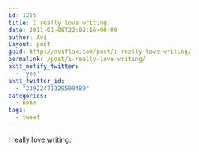 ```yaml
---
id: 1255
title: I really love writing.
date: 2011-01-08T22:02:16+00:00
author: Avi
layout: post
guid: http://aviflax.com/post/i-really-love-writing/
permalink: /post/i-really-love-writing/
aktt_notify_twitter:
  - 'yes'
aktt_twitter_id:
  - "23922471329599489"
categories:
  - none
tags:
  - tweet
---
```

I really love writing.